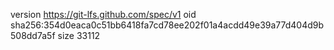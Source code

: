 version https://git-lfs.github.com/spec/v1
oid sha256:354d0eaca0c51bb6418fa7cd78ee202f01a4acdd49e39a77d404d9b508dd7a5f
size 33112
